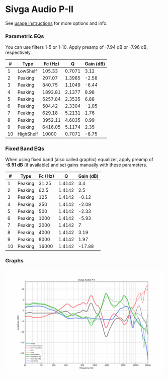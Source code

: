 # Sivga Audio P-II
See [usage instructions](https://github.com/jaakkopasanen/AutoEq#usage) for more options and info.

### Parametric EQs
You can use filters 1-5 or 1-10. Apply preamp of -7.94 dB or -7.96 dB, respectively.

|   # | Type      |   Fc (Hz) |      Q |   Gain (dB) |
|-----|-----------|-----------|--------|-------------|
|   1 | LowShelf  |    105.33 | 0.7071 |        3.12 |
|   2 | Peaking   |    207.07 | 1.3985 |       -2.58 |
|   3 | Peaking   |    840.75 | 1.1049 |       -6.44 |
|   4 | Peaking   |   1893.81 | 2.1377 |        8.98 |
|   5 | Peaking   |   5257.84 | 2.3535 |        6.88 |
|   6 | Peaking   |    504.42 | 2.3304 |       -1.05 |
|   7 | Peaking   |    629.18 | 5.2131 |        1.76 |
|   8 | Peaking   |   3952.11 | 4.6035 |        0.99 |
|   9 | Peaking   |   6416.05 | 5.1174 |        2.35 |
|  10 | HighShelf |  10000    | 0.7071 |       -8.75 |

### Fixed Band EQs
When using fixed band (also called graphic) equalizer, apply preamp of **-6.51 dB** (if available) and set gains manually with these parameters.

|   # | Type    |   Fc (Hz) |      Q |   Gain (dB) |
|-----|---------|-----------|--------|-------------|
|   1 | Peaking |     31.25 | 1.4142 |        3.4  |
|   2 | Peaking |     62.5  | 1.4142 |        2.5  |
|   3 | Peaking |    125    | 1.4142 |       -0.12 |
|   4 | Peaking |    250    | 1.4142 |       -2.09 |
|   5 | Peaking |    500    | 1.4142 |       -2.33 |
|   6 | Peaking |   1000    | 1.4142 |       -5.93 |
|   7 | Peaking |   2000    | 1.4142 |        7    |
|   8 | Peaking |   4000    | 1.4142 |        3.19 |
|   9 | Peaking |   8000    | 1.4142 |        1.97 |
|  10 | Peaking |  16000    | 1.4142 |      -17.88 |

### Graphs
![](./Sivga%20Audio%20P-II.png)
